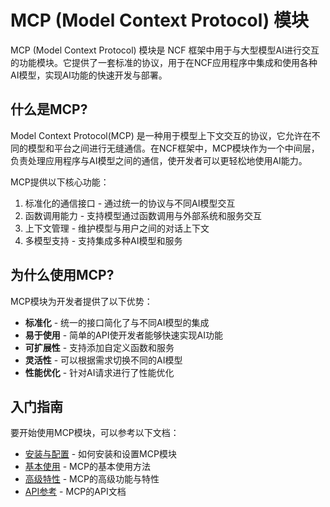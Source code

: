 # MCP (Model Context Protocol) 模块

MCP (Model Context Protocol) 模块是 NCF 框架中用于与大型模型AI进行交互的功能模块。它提供了一套标准的协议，用于在NCF应用程序中集成和使用各种AI模型，实现AI功能的快速开发与部署。

## 什么是MCP?

Model Context Protocol(MCP) 是一种用于模型上下文交互的协议，它允许在不同的模型和平台之间进行无缝通信。在NCF框架中，MCP模块作为一个中间层，负责处理应用程序与AI模型之间的通信，使开发者可以更轻松地使用AI能力。

MCP提供以下核心功能：

1. 标准化的通信接口 - 通过统一的协议与不同AI模型交互
2. 函数调用能力 - 支持模型通过函数调用与外部系统和服务交互
3. 上下文管理 - 维护模型与用户之间的对话上下文
4. 多模型支持 - 支持集成多种AI模型和服务

## 为什么使用MCP?

MCP模块为开发者提供了以下优势：

- **标准化** - 统一的接口简化了与不同AI模型的集成
- **易于使用** - 简单的API使开发者能够快速实现AI功能
- **可扩展性** - 支持添加自定义函数和服务
- **灵活性** - 可以根据需求切换不同的AI模型
- **性能优化** - 针对AI请求进行了性能优化

## 入门指南

要开始使用MCP模块，可以参考以下文档：

- [安装与配置](../installation.md) - 如何安装和设置MCP模块
- [基本使用](../basic-usage.md) - MCP的基本使用方法
- [高级特性](../advanced-features.md) - MCP的高级功能与特性
- [API参考](../api-reference.md) - MCP的API文档